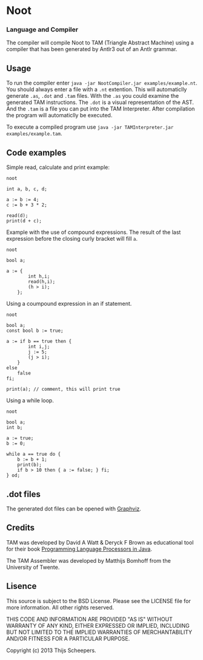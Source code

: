# Noot #
### Language and Compiler ###

The compiler will compile Noot to TAM (Triangle Abstract Machine) using a compiler that has been generated by Antlr3 out of an Antlr grammar.

## Usage ##

To run the compiler enter ```java -jar NootCompiler.jar examples/example.nt```. You should always enter a file with a ```.nt``` extention. This will automaticlly generate ```.as```, ```.dot``` and ```.tam``` files. With the ```.as``` you could examine the generated TAM instructions. The ```.dot``` is a visual representation of the AST. And the ```.tam``` is a file you can put into the TAM Interpreter. After compilation the program will automaticlly be executed.

To execute a compiled program use ```java -jar TAMInterpreter.jar examples/example.tam```.

## Code examples ##

Simple read, calculate and print example:

```
noot

int a, b, c, d;

a := b := 4;
c := b + 3 * 2;

read(d);
print(d + c);
```

Example with the use of compound expressions. The result of the last expression before the closing curly bracket will fill ```a```.

```
noot

bool a;

a := {
		int h,i;
		read(h,i);
		(h > i);
	};
```

Using a coumpound expression in an if statement.

```
noot

bool a;
const bool b := true;

a := if b == true then {
		int i,j;
		j := 5;
		(j > i);
	}
else
	false
fi;

print(a); // comment, this will print true
```

Using a while loop.

```
noot

bool a;
int b;

a := true;
b := 0;

while a == true do {
	b := b + 1;
	print(b);
	if b > 10 then { a := false; } fi;
} od;
```

## .dot files ##

The generated dot files can be opened with [Graphviz](http://www.graphviz.org/).

## Credits ##

TAM was developed by David A Watt & Deryck F Brown as educational tool for their book [Programming Language Processors in Java](http://www.dcs.gla.ac.uk/~daw/books/PLPJ/).

The TAM Assembler was developed by Matthijs Bomhoff from the University of Twente.

## Lisence ##

This source is subject to the BSD License.
Please see the LICENSE file for more information.
All other rights reserved.

THIS CODE AND INFORMATION ARE PROVIDED "AS IS" WITHOUT WARRANTY OF ANY 
KIND, EITHER EXPRESSED OR IMPLIED, INCLUDING BUT NOT LIMITED TO THE
IMPLIED WARRANTIES OF MERCHANTABILITY AND/OR FITNESS FOR A
PARTICULAR PURPOSE.

Copyright (c) 2013 Thijs Scheepers.
